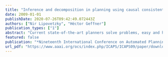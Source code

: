```yaml
---
title: "Inference and decomposition in planning using causal consistent chains"
date: 2009-01-01
publishDate: 2020-07-26T09:42:49.072443Z
authors: ["Nir Lipovetzky", "Héctor Geffner"]
publication_types: ["1"]
abstract: "Current state-of-the-art planners solve problems, easy and hard alike, by search, expanding hundreds or thousands of nodes. Yet, given the ability of people to solve easy problems and to explain their solutions, it seems that an essential inferential component may be missing. The reasons expressed by people for selecting actions appear to be related to causal chains: sequences of causal links a i→ p i+ 1, i= 0,..., n–1, such that a 0 is applicable in the current state, p i is a precondition of action a i, and p n is a goal. Some of these causal chains or paths appear to be good, some bad, others appear to be impossible. In this work, we focus on such paths and develop three techniques for performing inference over them from which a path-based planner is obtained. We define the conditions under which a path is consistent, provide an heuristic estimate of the cost of achieving the goal along a consistent path, and introduce a planning algorithm that uses paths as decomposition backbones. The resulting planner, called C3, is not complete and does not perform as well as recent planners that carry extensive but extremely efficient searches such as LAMA, but is competitive with FF and in particular, with FF running in EHC mode which yields very focused but incomplete searches, and thus provides, a more apt comparison. Moreover, many domains are solved backtrack-free, with no search at all, suggesting that planning with paths may be a meaningful idea both cognitively and computationally."
featured: false
publication: "*Nineteenth International Conference on Automated Planning and Scheduling*"
url_pdf: "https://www.aaai.org/ocs/index.php/ICAPS/ICAPS09/paper/download/745/1115"
---
```


